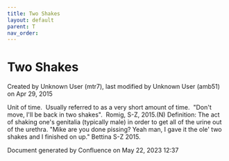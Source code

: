 ```yaml
---
title: Two Shakes
layout: default
parent: T
nav_order:
---
```


# Two Shakes

Created by  Unknown User (mtr7), last modified by  Unknown User (amb51) on Apr 29, 2015

Unit of time.  Usually referred to as a very short amount of time.  &quot;Don't move, I'll be back in two shakes&quot;.  Romig, S-Z, 2015.(N) Definition: The act of shaking one's genitalia (typically male) in order to get all of the urine out of the urethra. &quot;Mike are you done pissing? Yeah man, I gave it the ole' two shakes and I finished on up.&quot; Bettina S-Z 2015. 

Document generated by Confluence on May 22, 2023 12:37


